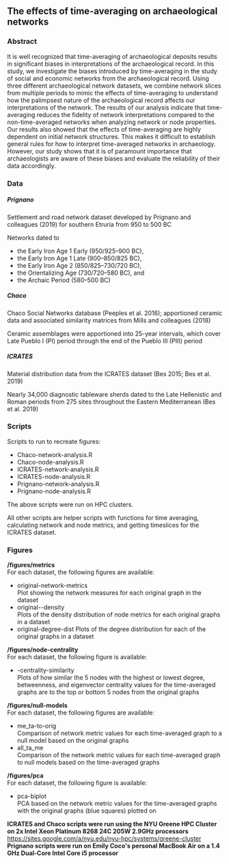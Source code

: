 ## The effects of time-averaging on archaeological networks

### Abstract
It is well recognized that time-averaging of archaeological deposits results in significant biases in interpretations of the archaeological record. In this study, we investigate the biases introduced by time-averaging in the study of social and economic networks from the archaeological record. Using three different archaeological network datasets, we combine network slices from multiple periods to mimic the effects of time-averaging to understand how the palimpsest nature of the archaeological record affects our interpretations of the network. The results of our analysis indicate that time-averaging reduces the fidelity of network interpretations compared to the non-time-averaged networks when analyzing network or node properties. Our results also showed that the effects of time-averaging are highly dependent on initial network structures. This makes it difficult to establish general rules for how to interpret time-averaged networks in archaeology. However, our study shows that it is of paramount importance that archaeologists are aware of these biases and evaluate the reliability of their data accordingly.

### Data  
##### Prignano  
Settlement and road network dataset developed by Prignano and colleagues (2019) for southern Etruria from 950 to 500 BC  

Networks dated to   
   * the Early Iron Age 1 Early (950/925–900 BC),   
   * the Early Iron Age 1 Late (900–850/825 BC),   
   * the Early Iron Age 2 (850/825–730/720 BC),   
   * the Orientalizing Age (730/720–580 BC), and   
   * the Archaic Period (580–500 BC)  

##### Chaco  
Chaco Social Networks database (Peeples et al. 2016); apportioned ceramic data and associated similarity matrices from Mills and colleagues (2018)  

Ceramic assemblages were apportioned into 25-year intervals, which cover Late Pueblo I (PI) period through the end of the Pueblo III (PIII) period    

##### ICRATES  
Material distribution data from the ICRATES dataset (Bes 2015; Bes et al. 2019)  

Nearly 34,000 diagnostic tableware sherds dated to the Late Hellenistic and Roman periods from 275 sites throughout the Eastern Mediterranean (Bes et al. 2019)  

### Scripts  
Scripts to run to recreate figures:  
* Chaco-network-analysis.R  
* Chaco-node-analysis.R  
* ICRATES-network-analysis.R  
* ICRATES-node-analysis.R  
* Prignano-network-analysis.R  
* Prignano-node-analysis.R  

The above scripts were run on HPC clusters. 

All other scripts are helper scripts with functions for time averaging, calculating network and node metrics, and getting timeslices for the ICRATES dataset.    

### Figures
**/figures/metrics**      
For each dataset, the following figures are available:  
* original-network-metrics  
     Plot showing the network measures for each original graph in the dataset    
* original-<metric name>-density  
     Plots of the density distribution of node metrics for each original graphs in a dataset  
* original-degree-dist
     Plots of the degree distribution for each of the original graphs in a dataset  

**/figures/node-centrality**  
For each dataset, the following figure is available:  
* <dataset name>-centrality-similarity  
     Plots of how similar the 5 nodes with the highest or lowest degree, betweenness, and eigenvector centrality values for the time-averaged graphs are to the top or bottom 5 nodes from the original graphs  

**/figures/null-models**  
For each dataset, the following figures are available:  
* me_ta-to-orig  
   Comparison of network metric values for each time-averaged graph to a null model based on the original graphs  
* all_ta_me  
   Comparison of the network metric values for each time-averaged graph to null models based on the time-averaged graphs  

**/figures/pca**  
For each dataset, the following figure is available:  
* pca-biplot  
   PCA based on the network metric values for the time-averaged graphs with the original graphs (blue squares) plotted on  


 
**ICRATES and Chaco scripts were run using the NYU Greene HPC Cluster on 2x Intel Xeon Platinum 8268 24C 205W 2.9GHz processors**  
   https://sites.google.com/a/nyu.edu/nyu-hpc/systems/greene-cluster  
**Prignano scripts were run on Emily Coco's personal MacBook Air on a 1.4 GHz Dual-Core Intel Core i5 processor**  
